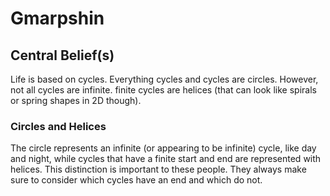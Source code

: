 
# Gmarpshin
## Central Belief(s)
Life is based on cycles. Everything cycles and cycles are circles. However, not all cycles are infinite. finite cycles are helices (that can look like spirals or spring shapes in 2D though).
### Circles and Helices
The circle represents an infinite (or appearing to be infinite) cycle, like day and night, while cycles that have a finite start and end are represented with helices. This distinction is important to these people. They always make sure to consider which cycles have an end and which do not.
